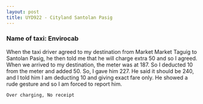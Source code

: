 ```yaml
---
layout: post
title: UYD922 - Cityland Santolan Pasig
---
```


### Name of taxi: Envirocab

When the taxi driver agreed to my destination from Market Market Taguig to Santolan Pasig, he then told me that he will charge extra 50 and so I agreed. When we arrived to my destination, the meter was at 187. So I deducted 10 from the meter and added 50. So, I gave him 227. He said it should be 240, and I told him I am deducting 10 and giving exact fare only. He showed a rude gesture and so I am forced to report him. 

```Over charging, No receipt```
